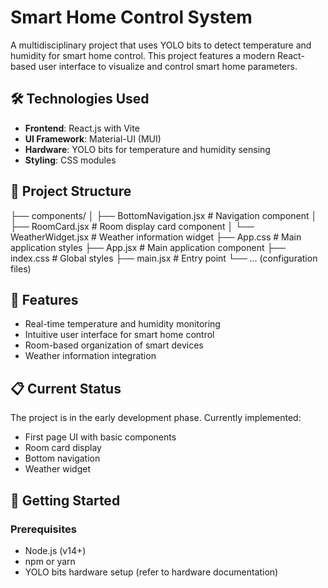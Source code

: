# Smart Home Control System

A multidisciplinary project that uses YOLO bits to detect temperature and humidity for smart home control. This project features a modern React-based user interface to visualize and control smart home parameters.

## 🛠️ Technologies Used

- **Frontend**: React.js with Vite
- **UI Framework**: Material-UI (MUI)
- **Hardware**: YOLO bits for temperature and humidity sensing
- **Styling**: CSS modules

## 📁 Project Structure

├── components/
│   ├── BottomNavigation.jsx  # Navigation component
│   ├── RoomCard.jsx          # Room display card component
│   └── WeatherWidget.jsx     # Weather information widget
├── App.css                   # Main application styles
├── App.jsx                   # Main application component
├── index.css                 # Global styles
├── main.jsx                  # Entry point
└── ... (configuration files)

## 🚀 Features

- Real-time temperature and humidity monitoring
- Intuitive user interface for smart home control
- Room-based organization of smart devices
- Weather information integration

## 📋 Current Status

The project is in the early development phase. Currently implemented:
- First page UI with basic components
- Room card display
- Bottom navigation
- Weather widget

## 🏁 Getting Started

### Prerequisites

- Node.js (v14+)
- npm or yarn
- YOLO bits hardware setup (refer to hardware documentation)



